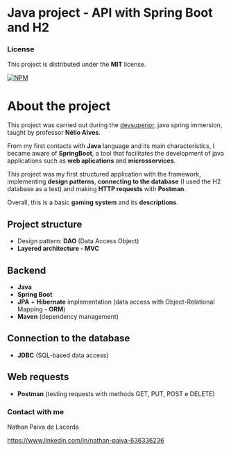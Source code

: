 # Java project - API with Spring Boot and H2 

### License

This project is distributed under the **MIT** license.

[![NPM](https://img.shields.io/npm/l/react)](https://github.com/nathan00pdl/Projeto2_Java_Spring/blob/main/LICENSE) 

# About the project 

This project was carried out during the [devsuperior](https://www.devsuperior.com.br/), java spring immersion, taught by professor **Nélio Alves**.

From my first contacts with **Java** language and its main characteristics, I became aware of **SpringBoot**, a tool that facilitates the development of java applications such as **web aplications** and **microsservices**.

This project was my first structured application with the framework, implementing **design patterns**, **connecting to the database** (I used the H2 database as a test) and making **HTTP requests** with **Postman**.  

Overall, this is a basic **gaming system** and its **descriptions**.

## Project structure 
- Design pattern: **DAO** (Data Access Object)
- **Layered architecture - MVC**

## Backend
- **Java**
- **Spring Boot** 
- **JPA** + **Hibernate** implementation (data access with Object-Relational Mapping - **ORM**)
- **Maven** (dependency management)
  
## Connection to the database 
- **JDBC** (SQL-based data access)
  
## Web requests
- **Postman** (testing requests with methods GET, PUT, POST e DELETE)

### Contact with me

Nathan Paiva de Lacerda

https://www.linkedin.com/in/nathan-paiva-636336236
